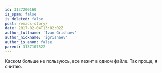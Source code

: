```yaml
---
id: 3137200160
is_spam: false
is_deleted: false
post: /emacs-story/
date: 2017-02-04T13:02:02Z
author_fullname: 'Ivan Grishaev'
author_nickname: 'igrishaev'
author_is_anon: false
parent: 3137107522
---
```


<p>Каском больше не пользуюсь, все лежит в одном файле. Так проще, я считаю.</p>
